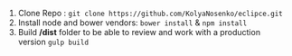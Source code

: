 1. Clone Repo : `git clone https://github.com/KolyaNosenko/eclipce.git`
2. Install node and bower vendors: `bower install` & `npm install`
3. Build **/dist** folder to be able to review and work with a production version `gulp build`
